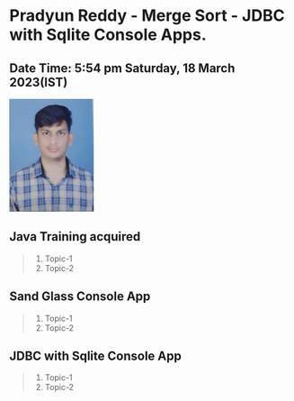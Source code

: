 # Pradyun Reddy - Merge Sort - JDBC with Sqlite Console Apps.

## Date  Time:  5:54 pm Saturday, 18 March 2023(IST)

![Pradyun Reddy|150x150](./Documentation/Images/Pradyun.png)



## Java Training acquired
 
> 1. Topic-1
> 1. Topic-2
 
## Sand Glass Console App
 
> 1. Topic-1
> 1. Topic-2
 
## JDBC with Sqlite Console App
 
> 1. Topic-1
> 1. Topic-2